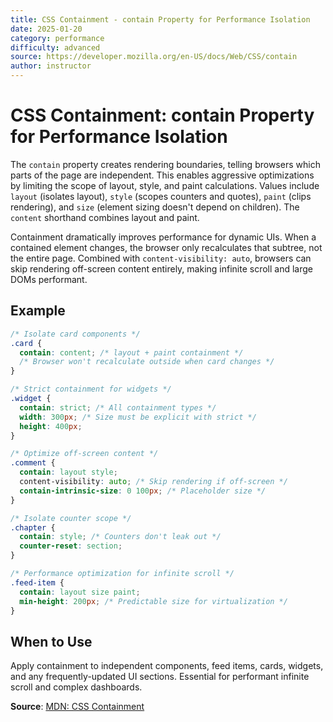 ```yaml
---
title: CSS Containment - contain Property for Performance Isolation
date: 2025-01-20
category: performance
difficulty: advanced
source: https://developer.mozilla.org/en-US/docs/Web/CSS/contain
author: instructor
---
```


# CSS Containment: contain Property for Performance Isolation

The `contain` property creates rendering boundaries, telling browsers which parts of the page are independent. This enables aggressive optimizations by limiting the scope of layout, style, and paint calculations. Values include `layout` (isolates layout), `style` (scopes counters and quotes), `paint` (clips rendering), and `size` (element sizing doesn't depend on children). The `content` shorthand combines layout and paint.

Containment dramatically improves performance for dynamic UIs. When a contained element changes, the browser only recalculates that subtree, not the entire page. Combined with `content-visibility: auto`, browsers can skip rendering off-screen content entirely, making infinite scroll and large DOMs performant.

## Example

```css
/* Isolate card components */
.card {
  contain: content; /* layout + paint containment */
  /* Browser won't recalculate outside when card changes */
}

/* Strict containment for widgets */
.widget {
  contain: strict; /* All containment types */
  width: 300px; /* Size must be explicit with strict */
  height: 400px;
}

/* Optimize off-screen content */
.comment {
  contain: layout style;
  content-visibility: auto; /* Skip rendering if off-screen */
  contain-intrinsic-size: 0 100px; /* Placeholder size */
}

/* Isolate counter scope */
.chapter {
  contain: style; /* Counters don't leak out */
  counter-reset: section;
}

/* Performance optimization for infinite scroll */
.feed-item {
  contain: layout size paint;
  min-height: 200px; /* Predictable size for virtualization */
}
```

## When to Use

Apply containment to independent components, feed items, cards, widgets, and any frequently-updated UI sections. Essential for performant infinite scroll and complex dashboards.

**Source**: [MDN: CSS Containment](https://developer.mozilla.org/en-US/docs/Web/CSS/contain)
